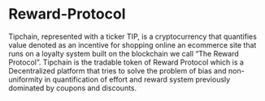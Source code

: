 # Reward-Protocol
Tipchain, represented with a ticker TIP, is a cryptocurrency that quantifies value denoted as an incentive for shopping online an ecommerce site that runs on a loyalty system built on the blockchain we call “The Reward Protocol”. Tipchain is the tradable token of Reward Protocol which is a Decentralized platform that tries to solve the problem of bias and non-uniformity in quantification of effort and reward system previously dominated by coupons and discounts.
